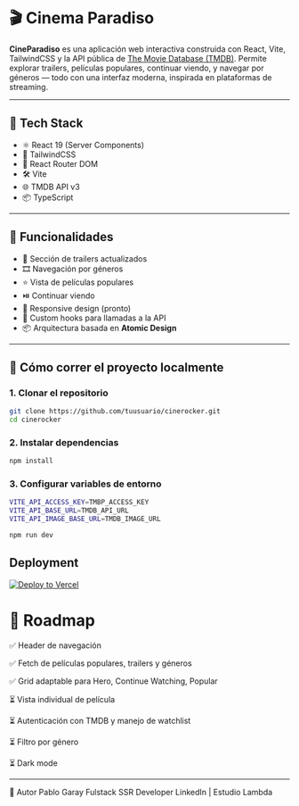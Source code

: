 # 🎬 Cinema Paradiso

**CineParadiso** es una aplicación web interactiva construida con React, Vite, TailwindCSS y la API pública de [The Movie Database (TMDB)](https://www.themoviedb.org/). Permite explorar trailers, películas populares, continuar viendo, y navegar por géneros — todo con una interfaz moderna, inspirada en plataformas de streaming.

---

## 🚀 Tech Stack

- ⚛️ React 19 (Server Components)
- 💨 TailwindCSS
- 🔀 React Router DOM
- 🛠️ Vite
- 🌐 TMDB API v3
- 📦 TypeScript

---

## 📸 Funcionalidades

- 🎥 Sección de trailers actualizados
- 🎞️ Navegación por géneros
- ⭐ Vista de películas populares
- ⏯️ Continuar viendo
- 📱 Responsive design (pronto)
- 🧠 Custom hooks para llamadas a la API
- 📦 Arquitectura basada en **Atomic Design**

---

## 🧪 Cómo correr el proyecto localmente

### 1. Clonar el repositorio

```bash
git clone https://github.com/tuusuario/cinerocker.git
cd cinerocker
```

### 2. Instalar dependencias

```bash
npm install
```

### 3. Configurar variables de entorno

```bash
VITE_API_ACCESS_KEY=TMBP_ACCESS_KEY
VITE_API_BASE_URL=TMDB_API_URL
VITE_API_IMAGE_BASE_URL=TMDB_IMAGE_URL

```

```bash
npm run dev
```

## Deployment

[![Deploy to Vercel](https://vercel.com/button)](https://cinema-paradiso-inky.vercel.app/)

# 🧩 Roadmap

✅ Header de navegación

✅ Fetch de películas populares, trailers y géneros

✅ Grid adaptable para Hero, Continue Watching, Popular

⏳ Vista individual de película

⏳ Autenticación con TMDB y manejo de watchlist

⏳ Filtro por género

⏳ Dark mode

---

🤘 Autor
Pablo Garay
Fulstack SSR Developer
LinkedIn | Estudio Lambda
